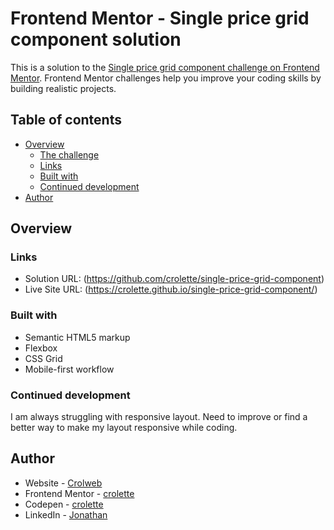 # Frontend Mentor - Single price grid component solution

This is a solution to the [Single price grid component challenge on Frontend Mentor](https://www.frontendmentor.io/challenges/single-price-grid-component-5ce41129d0ff452fec5abbbc). Frontend Mentor challenges help you improve your coding skills by building realistic projects. 

## Table of contents

- [Overview](#overview)
  - [The challenge](#the-challenge)
  - [Links](#links)
  - [Built with](#built-with)
  - [Continued development](#continued-development)
- [Author](#author)


## Overview

### Links

- Solution URL: (https://github.com/crolette/single-price-grid-component)
- Live Site URL: (https://crolette.github.io/single-price-grid-component/)

### Built with

- Semantic HTML5 markup
- Flexbox
- CSS Grid
- Mobile-first workflow

### Continued development

I am always struggling with responsive layout. Need to improve or find a better way to make my layout responsive while coding.

## Author

- Website - [Crolweb](https://www.crolweb.be)
- Frontend Mentor - [crolette](https://www.frontendmentor.io/profile/crolette)
- Codepen - [crolette](https://codepen.io/crolette/pens/)
- LinkedIn - [Jonathan](https://www.linkedin.com/in/jonathan-de-dijcker-6a7b1532/)

